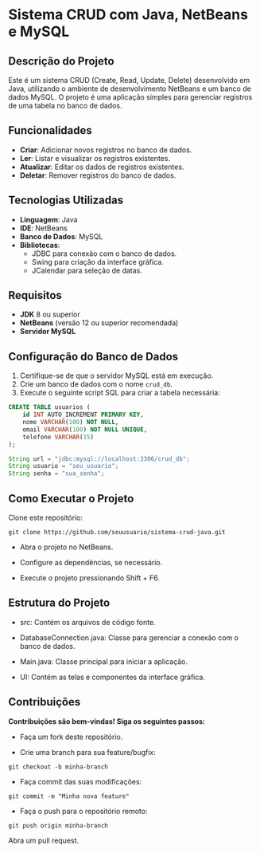# Sistema CRUD com Java, NetBeans e MySQL

## Descrição do Projeto
Este é um sistema CRUD (Create, Read, Update, Delete) desenvolvido em Java, utilizando o ambiente de desenvolvimento NetBeans e um banco de dados MySQL. O projeto é uma aplicação simples para gerenciar registros de uma tabela no banco de dados.

## Funcionalidades
- **Criar**: Adicionar novos registros no banco de dados.
- **Ler**: Listar e visualizar os registros existentes.
- **Atualizar**: Editar os dados de registros existentes.
- **Deletar**: Remover registros do banco de dados.

## Tecnologias Utilizadas
- **Linguagem**: Java
- **IDE**: NetBeans
- **Banco de Dados**: MySQL
- **Bibliotecas**:
  - JDBC para conexão com o banco de dados.
  - Swing para criação da interface gráfica.
  - JCalendar para seleção de datas.

## Requisitos
- **JDK** 8 ou superior
- **NetBeans** (versão 12 ou superior recomendada)
- **Servidor MySQL**

## Configuração do Banco de Dados
1. Certifique-se de que o servidor MySQL está em execução.
2. Crie um banco de dados com o nome `crud_db`.
3. Execute o seguinte script SQL para criar a tabela necessária:

```sql
CREATE TABLE usuarios (
    id INT AUTO_INCREMENT PRIMARY KEY,
    nome VARCHAR(100) NOT NULL,
    email VARCHAR(100) NOT NULL UNIQUE,
    telefone VARCHAR(15)
);

```
```java conexao
String url = "jdbc:mysql://localhost:3306/crud_db";
String usuario = "seu_usuario";
String senha = "sua_senha";
```

## Como Executar o Projeto

Clone este repositório:
```
git clone https://github.com/seuusuario/sistema-crud-java.git
```
- Abra o projeto no NetBeans.

- Configure as dependências, se necessário.

- Execute o projeto pressionando Shift + F6.

## Estrutura do Projeto

- src: Contém os arquivos de código fonte.

- DatabaseConnection.java: Classe para gerenciar a conexão com o banco de dados.

- Main.java: Classe principal para iniciar a aplicação.

- UI: Contém as telas e componentes da interface gráfica.

## Contribuições

**Contribuições são bem-vindas! Siga os seguintes passos:**

- Faça um fork deste repositório.

- Crie uma branch para sua feature/bugfix:
```
git checkout -b minha-branch
```
- Faça commit das suas modificações:
```
git commit -m "Minha nova feature"
```
- Faça o push para o repositório remoto:
```
git push origin minha-branch
```
Abra um pull request.
